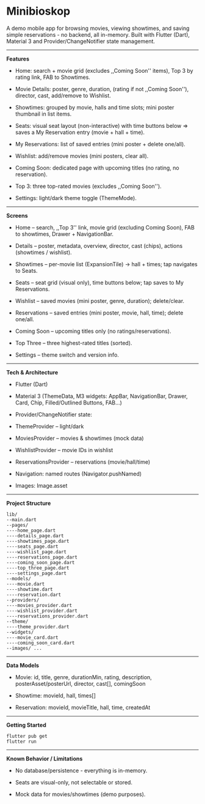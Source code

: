 # Minibioskop

A demo mobile app for browsing movies, viewing showtimes, and saving simple reservations - no backend, all in-memory. Built with Flutter (Dart), Material 3 and Provider/ChangeNotifier state management.

------------------------------------------------------------------------------------------------------------------------------------------------------------------------------

**Features**

- Home: search + movie grid (excludes ,,Coming Soon'' items), Top 3 by rating link, FAB to Showtimes.

- Movie Details: poster, genre, duration, (rating if not ,,Coming Soon''), director, cast, add/remove to Wishlist.

- Showtimes: grouped by movie, halls and time slots; mini poster thumbnail in list items.

- Seats: visual seat layout (non-interactive) with time buttons below ⇒ saves a My Reservation entry (movie + hall + time).

- My Reservations: list of saved entries (mini poster + delete one/all).

- Wishlist: add/remove movies (mini posters, clear all).

- Coming Soon: dedicated page with upcoming titles (no rating, no reservation).

- Top 3: three top-rated movies (excludes ,,Coming Soon'').

- Settings: light/dark theme toggle (ThemeMode).

------------------------------------------------------------------------------------------------------------------------------------------------------------------------------

**Screens**

- Home – search, ,,Top 3'' link, movie grid (excluding Coming Soon), FAB to showtimes, Drawer + NavigationBar.

- Details – poster, metadata, overview, director, cast (chips), actions (showtimes / wishlist).

- Showtimes – per-movie list (ExpansionTile) → hall + times; tap navigates to Seats.

- Seats – seat grid (visual only), time buttons below; tap saves to My Reservations.

- Wishlist – saved movies (mini poster, genre, duration); delete/clear.

- Reservations – saved entries (mini poster, movie, hall, time); delete one/all.

- Coming Soon – upcoming titles only (no ratings/reservations).

- Top Three – three highest-rated titles (sorted).

- Settings – theme switch and version info.

------------------------------------------------------------------------------------------------------------------------------------------------------------------------------

**Tech & Architecture**

- Flutter (Dart)

- Material 3 (ThemeData, M3 widgets: AppBar, NavigationBar, Drawer, Card, Chip, Filled/Outlined Buttons, FAB…)

- Provider/ChangeNotifier state:

- ThemeProvider – light/dark

- MoviesProvider – movies & showtimes (mock data)

- WishlistProvider – movie IDs in wishlist

- ReservationsProvider – reservations (movie/hall/time)

- Navigation: named routes (Navigator.pushNamed)

- Images: Image.asset

-----------------------------------------------------------------------------------------------------------------------------------------------------------------------------

**Project Structure**

```
lib/
--main.dart
--pages/
----home_page.dart
----details_page.dart
----showtimes_page.dart
----seats_page.dart
----wishlist_page.dart
----reservations_page.dart
----coming_soon_page.dart
----top_three_page.dart
----settings_page.dart
--models/
----movie.dart
----showtime.dart
----reservation.dart
--providers/
----movies_provider.dart
----wishlist_provider.dart
----reservations_provider.dart
--theme/
----theme_provider.dart
--widgets/
----movie_card.dart
----coming_soon_card.dart  
--images/ ...     
```

-----------------------------------------------------------------------------------------------------------------------------------------------------------------------------

**Data Models**

- Movie: id, title, genre, durationMin, rating, description, posterAsset/posterUrl, director, cast[], comingSoon

- Showtime: movieId, hall, times[]

- Reservation: movieId, movieTitle, hall, time, createdAt

-----------------------------------------------------------------------------------------------------------------------------------------------------------------------------

**Getting Started**

```
flutter pub get
flutter run
```

----------------------------------------------------------------------------------------------------------------------------------------------------------------------------

**Known Behavior / Limitations**

- No database/persistence - everything is in-memory.

- Seats are visual-only, not selectable or stored.

- Mock data for movies/showtimes (demo purposes).
